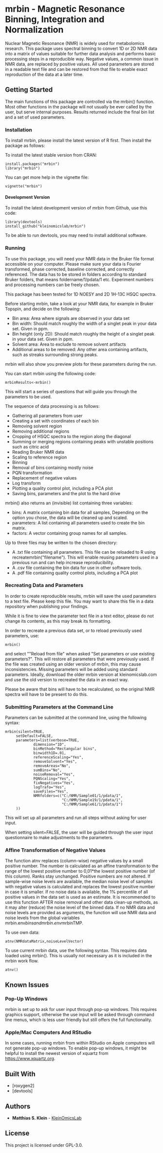 # mrbin - Magnetic Resonance Binning, Integration and Normalization

Nuclear Magnetic Resonance (NMR) is widely used for metabolomics research. This 
package uses spectral binning to convert 1D or 2D NMR data into a matrix of values 
suitable for further data analysis and performs basic processing steps in a 
reproducible way. Negative values, a common issue in NMR data, are replaced by 
positive values. All used parameters are stored in a readable text file and can 
be restored from that file to enable exact reproduction of the data at a later 
time.

## Getting Started

The main functions of this package are controlled via the mrbin() function. Most 
other functions in the package will not usually be ever called by the user, but 
serve internal purposes. Results returned include the final bin list and a set 
of used parameters.

### Installation

To install  mrbin, please install the latest version of R first. Then install 
the package as follows:

To install the latest stable version from CRAN:

```
install.packages("mrbin")
library("mrbin")
```

You can get more help in the vignette file:

```
vignette("mrbin")
```

#### Development Version

To install the latest development version of mrbin from Github, use this code:

```
library(devtools)
install_github("kleinomicslab/mrbin")
```

To be able to run devtools, you may need to install additional software.

### Running

To use this package, you will need your NMR data in the Bruker file format 
accessible on your computer. Please make sure your data is Fourier transformed, 
phase corrected, baseline corrected, and correctly referenced. The data has to 
be stored in folders according to standard Bruker folders, that means 
foldername/1/pdata/1 etc. Experiment numbers and processing numbers can be 
freely chosen.

This package has been tested for 1D NOESY and 2D 1H-13C HSQC spectra.

Before starting mrbin, take a look at your NMR data, for example in Bruker 
Topspin, and decide on the following:
* Bin area: Area where signals are observed in your data set
* Bin width: Should match roughly the width of a singlet peak in your data set. Given in ppm.
* Bin height (only 2D): Should match roughly the height of a singlet peak in your data set. Given in ppm.
* Solvent area: Area to exclude to remove solvent artifacts
* Additional areas to be removed: Any other area containing artifacts, such as streaks surrounding strong peaks.

mrbin will also show you preview plots for these parameters during the run.

You can start mrbin using the following code:

```
mrbinResults<-mrbin()
```

This will start a series of questions that will guide you through the parameters to be used. 

The sequence of data processing is as follows:

* Gathering all parameters from user
* Creating a set with coordinates of each bin 
* Removing solvent region
* Removing additional regions
* Cropping of HSQC spectra to the region along the diagonal
* Summing or merging regions containing peaks with unstable positions such as citric acid
* Reading Bruker NMR data
* Scaling to reference region
* Binning 
* Removal of bins containing mostly noise
* PQN transformation
* Replacement of negative values
* Log transform
* Plotting a quality control plot, including a PCA plot
* Saving bins, parameters and the plot to the hard drive

mrbin() also returns an (invisible) list containing three variables: 

* bins: A matrix containing bin data for all samples, Depending on the option you chose, the data will be cleaned up and scaled.
* parameters: A list containing all parameters used to create the bin matrix.
* factors: A vector containing group names for all samples.

Up to three files may be written to the chosen directory:
* A .txt file containing all parameters. This file can be reloaded to R using recreatemrbin("filename"). This will enable reusing parameters used in a previous run and can help increase reproducibility.
* A .csv file containing the bin data for use in other software tools.
* A .pdf file containing quality control plots, including a PCA plot 

### Recreating Data and Parameters
In order to create reproducible results, mrbin will save the used parameters to a text file. Please keep this file. You may want to share this file in a data repository when publishing your findings.

While it is fine to view the parameter text file in a text editor, please do not 
change its contents, as this may break its formatting.


In order to recreate a previous data set, or to reload previously used parameters, 
use:

```
mrbin()
```

and select ""Reload from file" when asked "Set parameters or use existing 
parameters?". This will restore all parameters that were previously used. If the 
file was created using an older version of mrbin, this may cause inconsistencies. 
Missing parameters will be added using standard parameters. Ideally, download the 
older mrbin version at kleinomicslab.com and use the old version to recreated the 
data in an exact way.

Please be aware that bins will have to be recalculated, so the original NMR 
spectra will have to be present to do this.

### Submitting Parameters at the Command Line
Parameters can be submitted at the command line, using the following syntax:

```
mrbin(silent=TRUE,
     setDefault=FALSE,
     parameters=list(verbose=TRUE,
             dimension="1D",
             binMethod="Rectangular bins",
             binwidth1D=.01,
             referenceScaling="Yes",
             removeSolvent="Yes",
             removeAreas="No",
             sumBins="No",
             noiseRemoval="Yes",
             PQNScaling="Yes",
             fixNegatives="Yes",
             logTrafo="Yes",
             saveFiles="Yes",
             NMRfolders=c("C:/NMR/Sample01/1/pdata/1",
                          "C:/NMR/Sample19/1/pdata/1",
                          "C:/NMR/Sample61/1/pdata/1")
     ))
```

This will set up all parameters and run all steps without asking for user input.

When setting silent=FALSE, the user will be guided through the user input 
questionnaire to make adjustments to the parameters.

### Affine Transformation of Negative Values

The function atnv replaces (column-wise) negative values by a small positive
number. The number is calculated as an affine transformation to the range of
the lowest positive number to 0,01*the lowest positive number (of this
column). Ranks stay unchanged. Positive numbers are not altered.
If sample-wise noise levels are available, the median noise level of samples
with negative values is calculated and replaces the lowest positive number in
case it is smaller. If no noise data is available, the 1% percentile of all
positive values in the data set is used as an estimate.
It is recommended to use this function AFTER noise removal and other data
clean-up methods, as it may alter (reduce) the noise level of the binned data.
If no NMR data and noise levels are provided as arguments, the function will
use NMR data and noise levels from the global variables mrbin.env$bins and
mrbin.env$mrbinTMP.

To use own data:
```
atnv(NMRdataMatrix,noiseLevelVector)
```
To use current mrbin data, use the following syntax. This requires data loaded 
using mrbin(). This is usually not necessary as it is included in the mrbin work 
flow.
```
atnv()
```

## Known Issues

### Pop-Up Windows
mrbin is set up to ask for user input through pop-up windows. This requires 
graphics support, otherwise the use input will be asked through command line 
menus, which is less user friendly but still offers the full functionality.

### Apple/Mac Computers And RStudio
In some cases, running mrbin from within RStudio on Apple computers will not 
generate pop-up windows. To enable pop-up windows, it might be helpful to install 
the newest version of xquartz from https://www.xquartz.org.

## Built With

* [roxygen2]
* [devtools]


## Authors

* **Matthias S. Klein** - [KleinOmicsLab](https://github.com/kleinomicslab)


## License

This project is licensed under GPL-3.0.
